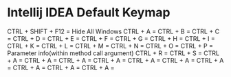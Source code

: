 # Intellij IDEA Default Keymap

CTRL + SHIFT + F12 = Hide All Windows
CTRL + A =
CTRL + B =
CTRL + C =
CTRL + D =
CTRL + E =
CTRL + F =
CTRL + G =
CTRL + H =
CTRL + I =
CTRL + K =
CTRL + L =
CTRL + M =
CTRL + N =
CTRL + O =
CTRL + P = Parameter info(within method call argument)
CTRL + R =
CTRL + S =
CTRL + A =
CTRL + A =
CTRL + A =
CTRL + A =
CTRL + A =
CTRL + A =
CTRL + A =
CTRL + A =
CTRL + A =
CTRL + A =
